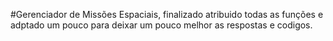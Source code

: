 #Gerenciador de Missões Espaciais, finalizado atribuido todas as funções e adptado um pouco para deixar um pouco melhor as respostas e codigos.
